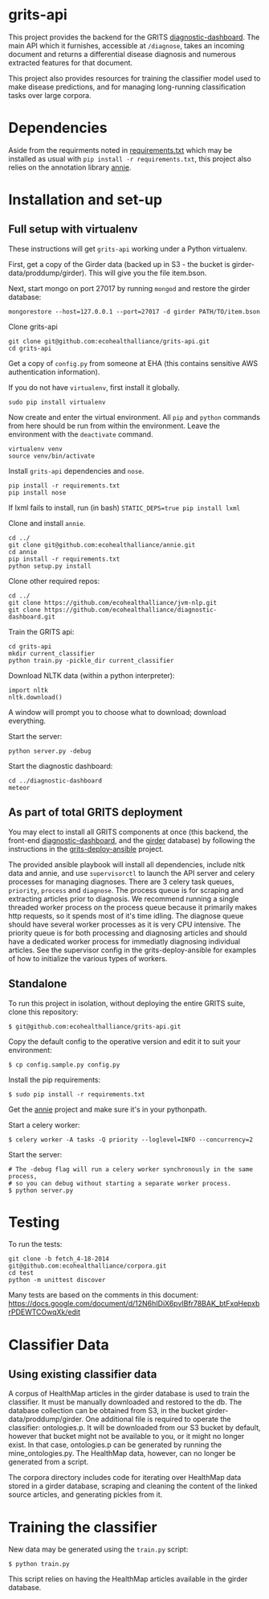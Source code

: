 # grits-api

This project provides the backend for the GRITS [diagnostic-dashboard](https://github.com/ecohealthalliance/diagnostic-dashboard). The main API which it furnishes, accessible at `/diagnose`, takes an incoming document and returns a differential disease diagnosis and numerous extracted features for that document.

This project also provides resources for training the classifier model used to make disease predictions, and for managing long-running classification tasks over large corpora.

# Dependencies

Aside from the requirments noted in [requirements.txt](requirements.txt) which may be installed as usual with `pip install -r requirements.txt`, this project also relies on the annotation library [annie](https://github.com/ecohealthalliance/annie).

# Installation and set-up

## Full setup with virtualenv

These instructions will get `grits-api` working under a Python virtualenv.

First, get a copy of the Girder data (backed up in S3 - the bucket is girder-data/proddump/girder). This will give you the file item.bson.

Next, start mongo on port 27017 by running `mongod` and restore the girder database:

    mongorestore --host=127.0.0.1 --port=27017 -d girder PATH/TO/item.bson

Clone grits-api

    git clone git@github.com:ecohealthalliance/grits-api.git
    cd grits-api

Get a copy of `config.py` from someone at EHA (this contains sensitive AWS authentication information).

If you do not have `virtualenv`, first install it globally.

    sudo pip install virtualenv

Now create and enter the virtual environment. All `pip` and `python` commands from here should be run from within the environment. Leave the environment with the `deactivate` command.

    virtualenv venv
    source venv/bin/activate

Install `grits-api` dependencies and `nose`.

    pip install -r requirements.txt
    pip install nose

If lxml fails to install, run (in bash) `STATIC_DEPS=true pip install lxml`

Clone and install `annie`.

    cd ../
    git clone git@github.com:ecohealthalliance/annie.git
    cd annie
    pip install -r requirements.txt
    python setup.py install

Clone other required repos:

    cd ../
    git clone https://github.com/ecohealthalliance/jvm-nlp.git
    git clone https://github.com/ecohealthalliance/diagnostic-dashboard.git

Train the GRITS api:

    cd grits-api
    mkdir current_classifier
    python train.py -pickle_dir current_classifier

Download NLTK data (within a python interpreter):

    import nltk
    nltk.download()

A window will prompt you to choose what to download; download everything.

Start the server:

    python server.py -debug

Start the diagnostic dashboard:

    cd ../diagnostic-dashboard
    meteor


## As part of total GRITS deployment

You may elect to install all GRITS components at once (this backend, the front-end [diagnostic-dashboard](https://github.com/ecohealthalliance/diagnostic-dashboard), and the [girder](https://github.com/ecohealthalliance/girder) database) by following the instructions in the [grits-deploy-ansible](https://github.com/ecohealthalliance/grits-deploy-ansible) project.

The provided ansible playbook will install all dependencies, include nltk data and annie, and use `supervisorctl` to launch the API server and celery processes for managing diagnoses. There are 3 celery task queues, `priority`, `process` and `diagnose`. The process queue is for scraping and extracting articles prior to diagnosis. We recommend running a single threaded worker process on the process queue because it primarily makes http requests, so it spends most of it's time idling. The diagnose queue should have several worker processes as it is very CPU intensive. The priority queue is for both processing and diagnosing articles and should have a dedicated worker process for immediatly diagnosing individual articles. See the supervisor config in the grits-deploy-ansible for examples of how to initialize the various types of workers.


## Standalone

To run this project in isolation, without deploying the entire GRITS suite, clone this repository:

    $ git@github.com:ecohealthalliance/grits-api.git

Copy the default config to the operative version and edit it to suit your environment:

    $ cp config.sample.py config.py

Install the pip requirements:

    $ sudo pip install -r requirements.txt

Get the [annie](https://github.com/ecohealthalliance/annie) project and make sure it's in your pythonpath.

Start a celery worker:

	$ celery worker -A tasks -Q priority --loglevel=INFO --concurrency=2

Start the server:

	# The -debug flag will run a celery worker synchronously in the same process,
	# so you can debug without starting a separate worker process.
	$ python server.py

# Testing

To run the tests:

    git clone -b fetch_4-18-2014 git@github.com:ecohealthalliance/corpora.git
    cd test
    python -m unittest discover

Many tests are based on the comments in this document:
https://docs.google.com/document/d/12N6hIDiX6pvIBfr78BAK_btFxqHepxbrPDEWTCOwqXk/edit


# Classifier Data

## Using existing classifier data

A corpus of HealthMap articles in the girder database is used to train the classifier. It must be manually downloaded and restored to the db. The database collection can be obtained from S3, in the bucket girder-data/proddump/girder. 
One additional file is required to operate the classifier: ontologies.p.
It will be downloaded from our S3 bucket by default, however that bucket might not
be available to you, or it might no longer exist. In that case, ontologies.p can be
generated by running the mine_ontologies.py.
The HealthMap data, however, can no longer be generated from a script.

The corpora directory includes code for iterating over HealthMap data stored
in a girder database, scraping and cleaning the content of the linked source articles,
and generating pickles from it.

# Training the classifier

New data may be generated using the `train.py` script:

    $ python train.py

This script relies on having the HealthMap articles available in the girder database.
